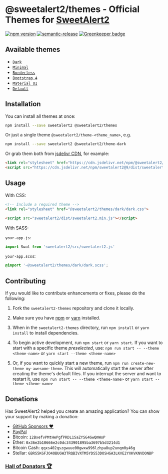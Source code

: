 # @sweetalert2/themes - Official Themes for [SweetAlert2](https://github.com/sweetalert2/sweetalert2)

[![npm version](https://img.shields.io/npm/v/@sweetalert2/themes.svg)](https://www.npmjs.com/package/@sweetalert2/themes)
[![semantic-release](https://img.shields.io/badge/%20%20%F0%9F%93%A6%F0%9F%9A%80-semantic--release-e10079.svg)](https://github.com/sweetalert2/sweetalert2-themes/blob/master/CHANGELOG.md)
[![Greenkeeper badge](https://badges.greenkeeper.io/sweetalert2/sweetalert2-themes.svg)](https://greenkeeper.io/)

Available themes
-----------------

- [`Dark`](https://github.com/sweetalert2/sweetalert2-themes/tree/master/dark)
- [`Minimal`](https://github.com/sweetalert2/sweetalert2-themes/tree/master/minimal)
- [`Borderless`](https://github.com/sweetalert2/sweetalert2-themes/tree/master/borderless)
- [`Bootstrap 4`](https://github.com/sweetalert2/sweetalert2-themes/tree/master/bootstrap-4)
- [`Material UI`](https://github.com/sweetalert2/sweetalert2-themes/tree/master/material-ui)
- [`Default`](https://github.com/sweetalert2/sweetalert2-themes/tree/master/default)

Installation
------------

You can install all themes at once:

```sh
npm install --save sweetalert2 @sweetalert2/themes
```

Or just a single theme `@sweetalert2/theme-<theme_name>`, e.g.

```sh
npm install --save sweetalert2 @sweetalert2/theme-dark
```

Or grab them both from [jsdelivr CDN](https://cdn.jsdelivr.net/npm/@sweetalert2/themes), for example:

```html
<link rel="stylesheet" href="https://cdn.jsdelivr.net/npm/@sweetalert2/theme-dark@3/dark.css">
<script src="https://cdn.jsdelivr.net/npm/sweetalert2@9/dist/sweetalert2.min.js"></script>
```

Usage
-----

With CSS:

```html
<!-- Include a required theme -->
<link rel="stylesheet" href="@sweetalert2/themes/dark/dark.css">

<script src="sweetalert2/dist/sweetalert2.min.js"></script>
```

With SASS:

`your-app.js`:
```js
import Swal from 'sweetalert2/src/sweetalert2.js'
```

`your-app.scss`:
```scss
@import '~@sweetalert2/themes/dark/dark.scss';
```

Contributing
------------

If you would like to contribute enhancements or fixes, please do the following:

1. Fork the `sweetalert2-themes` repository and clone it locally.

2. Make sure you have [npm](https://www.npmjs.com/) or [yarn](https://yarnpkg.com/) installed.

3. When in the `sweetalert2-themes` directory, run `npm install` or `yarn install` to install dependencies.

4. To begin active development, run `npm start` or `yarn start`. If you want to start with a specific theme _preselected_, use: `npm run start -- --theme <theme-name>` or `yarn start --theme <theme-name>`

5. Or, if you want to quickly start a new theme, run `npm run create-new-theme my-awesome-theme`. This will automatically start the server after creating the theme's default files. If you interrupt the server and want to restart it, use `npm run start -- --theme <theme-name>` or `yarn start --theme <theme-name>`


Donations
---------

Has SweetAlert2 helped you create an amazing application? You can show your support by making a donation:

- [GitHub Sponsors :heart:](https://github.com/sponsors/limonte)
- [PayPal](https://www.paypal.com/cgi-bin/webscr?cmd=_s-xclick&hosted_button_id=TKTWHJGUWLR7E)
- Bitcoin: `12BxefvPMtHePgfPRDL1SaZYSG4GwQmWoP`
- Ether: `0x36e2b10666e2c0dc343901895ba3697b5d3214d1`
- Bitcoin Cash: `qqxs402qszgwuue00gwxw996lzhpa8up2unqm0y46g`
- Stellar: `GBRS5KGFJO4OBUGW3TRQBIVXTM5YDS53DOSHGA3LKVE2YXKVKNVDONBP`

### [Hall of Donators :trophy:](https://github.com/sweetalert2/sweetalert2/blob/master/DONATIONS.md)
